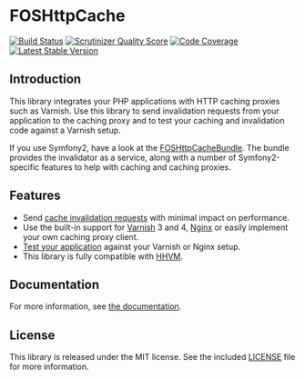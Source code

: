 FOSHttpCache
============
[![Build Status](https://travis-ci.org/FriendsOfSymfony/FOSHttpCache.svg?branch=master)](https://travis-ci.org/FriendsOfSymfony/FOSHttpCache) 
[![Scrutinizer Quality Score](https://scrutinizer-ci.com/g/FriendsOfSymfony/FOSHttpCache/badges/quality-score.png?s=bc263d4deb45becdb1469b71e8630c5e65efdcf4)](https://scrutinizer-ci.com/g/FriendsOfSymfony/FOSHttpCache/) 
[![Code Coverage](https://scrutinizer-ci.com/g/FriendsOfSymfony/FOSHttpCache/badges/coverage.png?s=a19df7bb7e830642fb937891aebe8c3e1c9f59c0)](https://scrutinizer-ci.com/g/FriendsOfSymfony/FOSHttpCache/)
[![Latest Stable Version](https://poser.pugx.org/friendsofsymfony/http-cache/v/stable.svg)](https://packagist.org/packages/friendsofsymfony/http-cache)

Introduction
------------

This library integrates your PHP applications with HTTP caching proxies such as Varnish.
Use this library to send invalidation requests from your application to the caching proxy
and to test your caching and invalidation code against a Varnish setup.

If you use Symfony2, have a look at the
[FOSHttpCacheBundle](https://github.com/FriendsOfSymfony/FOSHttpCacheBundle).
The bundle provides the invalidator as a service, along with a number of
Symfony2-specific features to help with caching and caching proxies.

Features
--------

* Send [cache invalidation requests](http://foshttpcache.readthedocs.org/en/latest/cache-invalidator.html)
  with minimal impact on performance.
* Use the built-in support for [Varnish](http://foshttpcache.readthedocs.org/en/latest/varnish-configuration.html)
  3 and 4, [Nginx](http://foshttpcache.readthedocs.org/en/latest/nginx-configuration.html)
  or easily implement your own caching proxy client.
* [Test your application](http://foshttpcache.readthedocs.org/en/latest/testing-your-application.html)
  against your Varnish or Nginx setup.
* This library is fully compatible with [HHVM](http://www.hhvm.com).

Documentation
-------------

For more information, see [the documentation](http://foshttpcache.readthedocs.org/en/latest/).

License
-------

This library is released under the MIT license. See the included
[LICENSE](LICENSE) file for more information.
